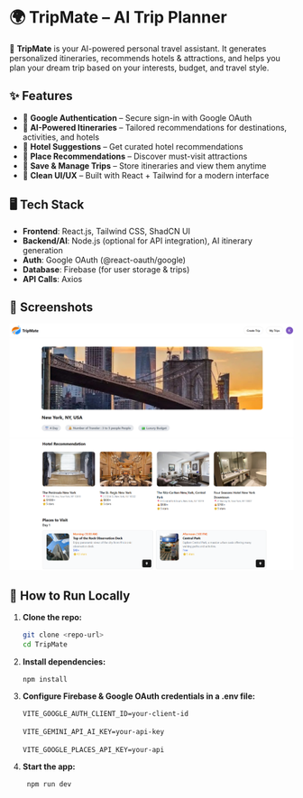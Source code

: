 # 🌍 TripMate – AI Trip Planner

🚀 **TripMate** is your AI-powered personal travel assistant. It generates personalized itineraries, recommends hotels & attractions, and helps you plan your dream trip based on your interests, budget, and travel style.

## ✨ Features

- 🔑 **Google Authentication** – Secure sign-in with Google OAuth
- 🤖 **AI-Powered Itineraries** – Tailored recommendations for destinations, activities, and hotels
- 🏨 **Hotel Suggestions** – Get curated hotel recommendations
- 📍 **Place Recommendations** – Discover must-visit attractions
- 💾 **Save & Manage Trips** – Store itineraries and view them anytime
- 🎨 **Clean UI/UX** – Built with React + Tailwind for a modern interface

## 🖥️ Tech Stack

- **Frontend**: React.js, Tailwind CSS, ShadCN UI
- **Backend/AI**: Node.js (optional for API integration), AI itinerary generation
- **Auth**: Google OAuth (@react-oauth/google)
- **Database**: Firebase (for user storage & trips)
- **API Calls**: Axios

## 📸 Screenshots

![Result 1](Screenshots/result1.png)
![Result 2](Screenshots/result2.png)

## 🚀 How to Run Locally

1. **Clone the repo:**
   ```bash
   git clone <repo-url>
   cd TripMate
2. **Install dependencies:**
   ```
   npm install
   ```
4. **Configure Firebase & Google OAuth credentials in a .env file:**
   ```
   VITE_GOOGLE_AUTH_CLIENT_ID=your-client-id
   
   VITE_GEMINI_API_AI_KEY=your-api-key
   
   VITE_GOOGLE_PLACES_API_KEY=your-api
   ```
6. **Start the app:**
   ```
    npm run dev
   ```
